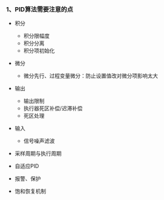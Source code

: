 ### 1、PID算法需要注意的点

- 积分
  - 积分限幅度
  - 积分分离
  - 积分项初始化
- 微分
  - 微分先行、过程变量微分：防止设置值改对微分项影响太大
- 输出
  - 输出限制
  - 执行器死区补偿/迟滞补偿
  - 死区处理
- 输入
  - 信号噪声滤波









- 采样周期与执行周期

- 自适应PID

- 报警、保护

- 饱和恢复机制

  